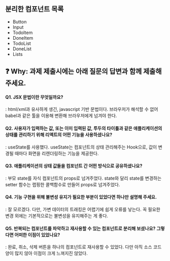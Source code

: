 ## 분리한 컴포넌트 목록
- Button
- Input
- TodoItem
- DoneItem
- TodoList
- DoneList
- Lists 

## ❓ Why: 과제 제출시에는 아래 질문의 답변과 함께 제출해주세요.
#### Q1. JSX 문법이란 무엇일까요?
: html/xml과 유사하게 생긴, javascript 기반 문법이다.
브라우저가 해석할 수 없어 babel과 같은 툴을 이용해 변환해 브라우저에게 넘겨야 한다.

#### Q2. 사용자가 입력하는 값, 또는 이미 입력된 값, 투두의 타이틀과 같은 애플리케이션의 상태를 관리하기 위해 리액트의 어떤 기능을 사용하셨나요?
: useState를 사용했다. useState는 컴포넌트의 상태 관리해주는 Hook으로, 값이 변경될 때마다 화면을 리렌더링하는 기능을 제공한다.

#### Q3. 애플리케이션의 상태 값들을 컴포넌트 간 어떤 방식으로 공유하셨나요?
: 부모 state를 자식 컴포넌트의 props로 넘겨주었다. state와 달리 state를 변경하는 setter 함수는 랩핑한 콜백함수로 만들어 props로 넘겨주었다.

#### Q4. 기능 구현을 위해 불변성 유지가 필요한 부분이 있었다면 하나만 설명해 주세요.
: 잘 모르겠다. 다만, 가변 데이터의 트래킹은 어렵기에 쉽게 오류를 낳는다. 꼭 필요한 변경 외에는 기본적으로는 불변성을 유지해주는 게 좋다.

#### Q5. 반복되는 컴포넌트를 파악하고 재사용할 수 있는 컴포넌트로 분리해 보셨나요? 그렇다면 어떠한 이점이 있었나요?
: 완료, 취소, 삭제 버튼을 하나의 컴포넌트로 재사용할 수 있었다. 다만 아직 소스 코드 양이 많지 않아 이점이 크게 느껴지진 않았다.
